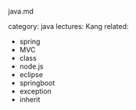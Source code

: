 java.md 

category: java
lectures: Kang
related:
- spring
- MVC
- class
- node.js
- eclipse
- springboot
- exception
- inherit
